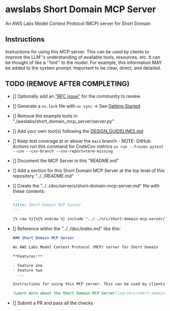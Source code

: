 # awslabs Short Domain MCP Server

An AWS Labs Model Context Protocol (MCP) server for Short Domain

## Instructions

Instructions for using this MCP server. This can be used by clients to improve the LLM''s understanding of available tools, resources, etc. It can be thought of like a ''hint'' to the model. For example, this information MAY be added to the system prompt. Important to be clear, direct, and detailed.

## TODO (REMOVE AFTER COMPLETING)

- [] Optionally add an ["RFC issue"](https://github.com/awslabs/mcp/issues) for the community to review
- [] Generate a `uv.lock` file with `uv sync` -> See [Getting Started](https://docs.astral.sh/uv/getting-started/)
- [] Remove the example tools in "./awslabs/short_domain_mcp_server/server.py"
- [] Add your own tool(s) following the [DESIGN_GUIDELINES.md](https://github.com/awslabs/mcp/blob/main/DESIGN_GUIDELINES.md)
- [] Keep test coverage at or above the `main` branch - NOTE: GitHub Actions run this command for CodeCov metrics `uv run --frozen pytest --cov --cov-branch --cov-report=term-missing`
- [] Document the MCP Server in this "README.md"
- [] Add a section for this Short Domain MCP Server at the top level of this repository "../../README.md"
- [] Create the "../../doc/servers/short-domain-mcp-server.md" file with these contents:

    ```markdown
    ---
    title: Short Domain MCP Server
    ---

    {% raw %}{%{% endraw %} include "../../src/short-domain-mcp-server/README.md" {% raw %}%}{% endraw %}
    ```
  
- [] Reference within the "../../doc/index.md" like this:

    ```markdown
    ### Short Domain MCP Server
    
    An AWS Labs Model Context Protocol (MCP) server for Short Domain
    
    **Features:**
    
    - Feature one
    - Feature two
    - ...

    Instructions for using this MCP server. This can be used by clients to improve the LLM''s understanding of available tools, resources, etc. It can be thought of like a ''hint'' to the model. For example, this information MAY be added to the system prompt. Important to be clear, direct, and detailed.
    
    [Learn more about the Short Domain MCP Server](servers/short-domain-mcp-server.md)

- [] Submit a PR and pass all the checks

